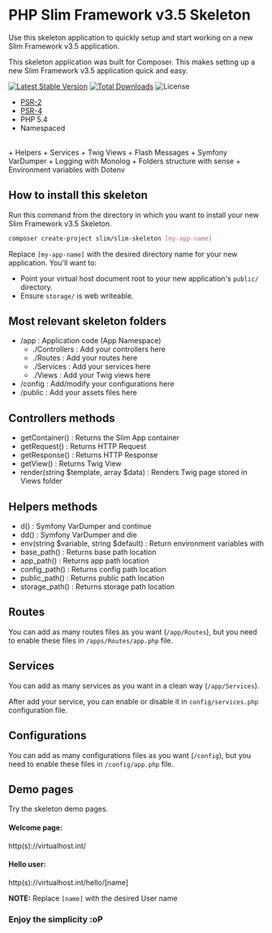 # PHP Slim Framework v3.5 Skeleton

Use this skeleton application to quickly setup and start working on a new Slim Framework v3.5 application.

This skeleton application was built for Composer. This makes setting up a new Slim Framework v3.5 application quick and easy.

[![Latest Stable Version](https://poser.pugx.org/ricardoper/slim3-skeleton/v/stable.svg)](https://packagist.org/packages/slim3-skeleton/twitteroauth) [![Total Downloads](https://poser.pugx.org/ricardoper/slim3-skeleton/downloads.svg)](https://packagist.org/packages/slim3-skeleton/twitteroauth) ![License](https://poser.pugx.org/ricardoper/slim3-skeleton/license.svg)

- [PSR-2](http://www.php-fig.org/psr/psr-2/ "PHP Framework Interop Group")
- [PSR-4](http://www.php-fig.org/psr/psr-4/ "PHP Framework Interop Group")
- PHP 5.4
- Namespaced
<br>
+ Helpers
+ Services
+ Twig Views
+ Flash Messages
+ Symfony VarDumper
+ Logging with Monolog
+ Folders structure with sense
+ Environment variables with Dotenv

## How to install this skeleton

Run this command from the directory in which you want to install your new Slim Framework v3.5 Skeleton.

```bash
composer create-project slim/slim-skeleton [my-app-name]
```

Replace ```[my-app-name]``` with the desired directory name for your new application. You'll want to:
- Point your virtual host document root to your new application's ```public/``` directory.
- Ensure ```storage/``` is web writeable.

## Most relevant skeleton folders

- /app : Application code (App Namespace)
  + ./Controllers : Add your controllers here
  + ./Routes : Add your routes here
  + ./Services : Add your services here
  + ./Views : Add your Twig views here
- /config : Add/modify your configurations here
- /public : Add your assets files here

## Controllers methods

- getContainer() : Returns the Slim App container
- getRequest() : Returns HTTP Request
- getResponse() : Returns HTTP Response
- getView() : Returns Twig View
- render(string $template, array $data) : Renders Twig page stored in Views folder

## Helpers methods

- d() : Symfony VarDumper and continue
- dd() : Symfony VarDumper and die
- env(string $variable, string $default) : Return environment variables with
- base_path() : Returns base path location
- app_path() : Returns app path location
- config_path() : Returns config path location
- public_path() : Returns public path location
- storage_path() : Returns storage path location

## Routes

You can add as many routes files as you want (```/app/Routes```), but you need to enable these files in ```/apps/Routes/app.php``` file.

## Services

You can add as many services as you want in a clean way (```/app/Services```).

After add your service, you can enable or disable it in ```config/services.php``` configuration file.

## Configurations

You can add as many configurations files as you want (```/config```), but you need to enable these files in ```/config/app.php``` file.

## Demo pages

Try the skeleton demo pages.

#### Welcome page:
http(s)://virtualhost.int/

#### Hello user:
http(s)://virtualhost.int/hello/[name]

**NOTE:** Replace ```[name]``` with the desired User name

### Enjoy the simplicity :oP
